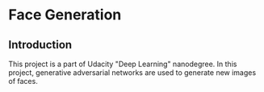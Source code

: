 # Face Generation

## Introduction

This project is a part of Udacity "Deep Learning" nanodegree. In this project, generative adversarial networks are used to generate new images of faces.

